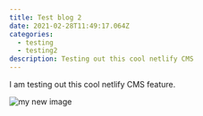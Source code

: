 ```yaml
---
title: Test blog 2
date: 2021-02-28T11:49:17.064Z
categories:
  - testing
  - testing2
description: Testing out this cool netlify CMS
---
```

I am testing out this cool netlify CMS feature.

![](/img/img_1300-2.jpg "my new image")